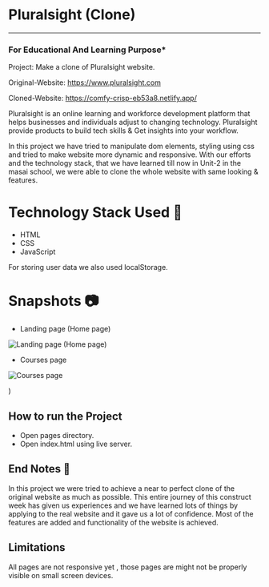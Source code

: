 

# Pluralsight (Clone)
-----
### For Educational And Learning Purpose*
Project: Make a clone of Pluralsight website.

Original-Website: https://www.pluralsight.com

Cloned-Website: https://comfy-crisp-eb53a8.netlify.app/

Pluralsight is an online learning and workforce development platform that helps businesses and individuals adjust to changing technology. Pluralsight provide products to build tech skills & Get insights into your workflow.

In this project we have tried to manipulate dom elements, styling using css and tried to make website more dynamic and responsive. With our efforts and the technology stack, that we have learned till now in Unit-2 in the masai school, we were able to clone the whole website with same looking & features.

# Technology Stack Used 🌟
* HTML
* CSS
* JavaScript

For storing user data we also used localStorage.

# Snapshots 📷
* Landing page (Home page)

![Landing page (Home page)](https://i.ibb.co/k8CQXHg/ps-index.png)

* Courses page

![Courses page](
https://i.ibb.co/Jjy23NW/ps-platform.png
)

<!-- * Plans and Pricing page

![Plans and Pricing page]()

* Events page

![Events page]()

* Signin page

![Sign-in page]()

* Sign-up page

![Sign-up page]()

* Checkout page

![Checkout page]()

* Try For Free Page -->)

## How to run the Project
* Open pages directory.
* Open index.html using live server.

## End Notes 📑
In this project we were tried to achieve a near to perfect clone of the original website as much as possible. This entire journey of this construct week has given us experiences and we have learned lots of things by applying to the real website and it gave us a lot of confidence. Most of the features are added and functionality of the website is achieved.

## Limitations
All pages are not responsive yet , those pages are might not be properly visible on small screen devices.
